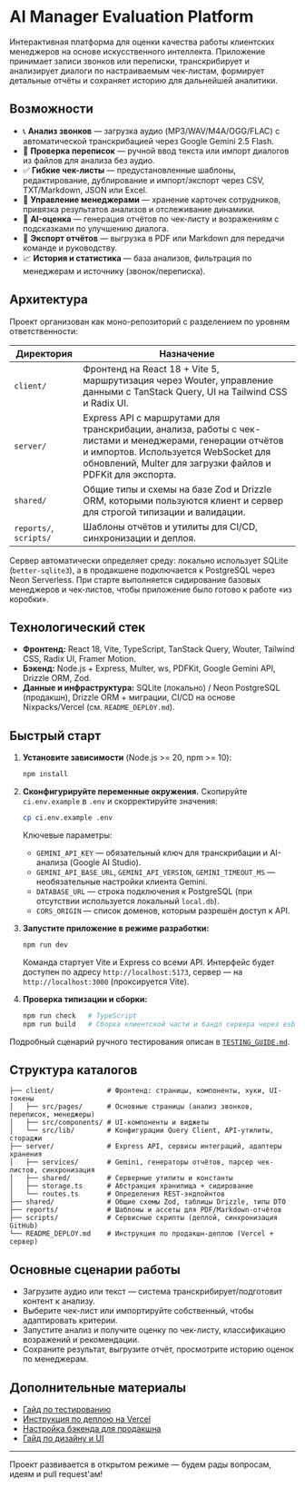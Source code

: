 # AI Manager Evaluation Platform

Интерактивная платформа для оценки качества работы клиентских менеджеров на основе искусственного интеллекта. Приложение принимает записи звонков или переписки, транскрибирует и анализирует диалоги по настраиваемым чек-листам, формирует детальные отчёты и сохраняет историю для дальнейшей аналитики.

## Возможности
- 📞 **Анализ звонков** — загрузка аудио (MP3/WAV/M4A/OGG/FLAC) с автоматической транскрибацией через Google Gemini 2.5 Flash.
- 💬 **Проверка переписок** — ручной ввод текста или импорт диалогов из файлов для анализа без аудио.
- ✅ **Гибкие чек-листы** — предустановленные шаблоны, редактирование, дублирование и импорт/экспорт через CSV, TXT/Markdown, JSON или Excel.
- 👥 **Управление менеджерами** — хранение карточек сотрудников, привязка результатов анализов и отслеживание динамики.
- 🧠 **AI-оценка** — генерация отчётов по чек-листу и возражениям с подсказками по улучшению диалога.
- 📄 **Экспорт отчётов** — выгрузка в PDF или Markdown для передачи команде и руководству.
- 📈 **История и статистика** — база анализов, фильтрация по менеджерам и источнику (звонок/переписка).

## Архитектура
Проект организован как моно-репозиторий с разделением по уровням ответственности:

| Директория | Назначение |
|------------|------------|
| `client/`  | Фронтенд на React 18 + Vite 5, маршрутизация через Wouter, управление данными с TanStack Query, UI на Tailwind CSS и Radix UI. |
| `server/`  | Express API с маршрутами для транскрибации, анализа, работы с чек-листами и менеджерами, генерации отчётов и импортов. Используется WebSocket для обновлений, Multer для загрузки файлов и PDFKit для экспорта. |
| `shared/`  | Общие типы и схемы на базе Zod и Drizzle ORM, которыми пользуются клиент и сервер для строгой типизации и валидации. |
| `reports/`, `scripts/` | Шаблоны отчётов и утилиты для CI/CD, синхронизации и деплоя. |

Сервер автоматически определяет среду: локально использует SQLite (`better-sqlite3`), а в продакшене подключается к PostgreSQL через Neon Serverless. При старте выполняется сидирование базовых менеджеров и чек-листов, чтобы приложение было готово к работе «из коробки».

## Технологический стек
- **Фронтенд:** React 18, Vite, TypeScript, TanStack Query, Wouter, Tailwind CSS, Radix UI, Framer Motion.
- **Бэкенд:** Node.js + Express, Multer, ws, PDFKit, Google Gemini API, Drizzle ORM, Zod.
- **Данные и инфраструктура:** SQLite (локально) / Neon PostgreSQL (продакшн), Drizzle ORM + миграции, CI/CD на основе Nixpacks/Vercel (см. `README_DEPLOY.md`).

## Быстрый старт
1. **Установите зависимости** (Node.js >= 20, npm >= 10):
   ```bash
   npm install
   ```
2. **Сконфигурируйте переменные окружения.** Скопируйте `ci.env.example` в `.env` и скорректируйте значения:
   ```bash
   cp ci.env.example .env
   ```
   Ключевые параметры:
   - `GEMINI_API_KEY` — обязательный ключ для транскрибации и AI-анализа (Google AI Studio).
   - `GEMINI_API_BASE_URL`, `GEMINI_API_VERSION`, `GEMINI_TIMEOUT_MS` — необязательные настройки клиента Gemini.
   - `DATABASE_URL` — строка подключения к PostgreSQL (при отсутствии используется локальный `local.db`).
   - `CORS_ORIGIN` — список доменов, которым разрешён доступ к API.
3. **Запустите приложение в режиме разработки:**
   ```bash
   npm run dev
   ```
   Команда стартует Vite и Express со всеми API. Интерфейс будет доступен по адресу `http://localhost:5173`, сервер — на `http://localhost:3000` (проксируется Vite).

4. **Проверка типизации и сборки:**
   ```bash
   npm run check   # TypeScript
   npm run build   # Сборка клиентской части и бандл сервера через esbuild
   ```

Подробный сценарий ручного тестирования описан в [`TESTING_GUIDE.md`](./TESTING_GUIDE.md).

## Структура каталогов
```
├── client/             # Фронтенд: страницы, компоненты, хуки, UI-токены
│   ├── src/pages/      # Основные страницы (анализ звонков, переписок, менеджеры)
│   ├── src/components/ # UI-компоненты и виджеты
│   └── src/lib/        # Конфигурации Query Client, API-утилиты, стораджи
├── server/             # Express API, сервисы интеграций, адаптеры хранения
│   ├── services/       # Gemini, генераторы отчётов, парсер чек-листов, синхронизация
│   ├── shared/         # Серверные утилиты и константы
│   ├── storage.ts      # Абстракция хранилища + сидирование
│   └── routes.ts       # Определения REST-эндпойнтов
├── shared/             # Общие схемы Zod, таблицы Drizzle, типы DTO
├── reports/            # Шаблоны и ассеты для PDF/Markdown-отчётов
├── scripts/            # Сервисные скрипты (деплой, синхронизация GitHub)
└── README_DEPLOY.md    # Инструкция по продакшн-деплою (Vercel + сервер)
```

## Основные сценарии работы
- Загрузите аудио или текст — система транскрибирует/подготовит контент к анализу.
- Выберите чек-лист или импортируйте собственный, чтобы адаптировать критерии.
- Запустите анализ и получите оценку по чек-листу, классификацию возражений и рекомендации.
- Сохраните результат, выгрузите отчёт, просмотрите историю оценок по менеджерам.

## Дополнительные материалы
- [Гайд по тестированию](./TESTING_GUIDE.md)
- [Инструкция по деплою на Vercel](./README_DEPLOY.md)
- [Настройка бэкенда для продакшна](./README_BACKEND_DEPLOY.md)
- [Гайд по дизайну и UI](./design_guidelines.md)

---

Проект развивается в открытом режиме — будем рады вопросам, идеям и pull request'ам!
